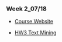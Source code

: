 ### Week 2_07/18

   * [Course Website](https://www.peculab.org/2019/07/15/108-%e5%85%a8%e5%9c%8b%e5%a4%8f%e5%ad%a3%e5%ad%b8%e9%99%a2-7-18-class-4/)

   
   * [HW3 Text Mining](https://rachel0718.github.io/data_science/week%202_0718/Text%20Mining.html)
    
    